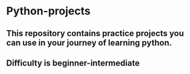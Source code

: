 # Python-projects
## This repository contains practice projects you can use in your journey of learning   python.
##   Difficulty is beginner-intermediate
